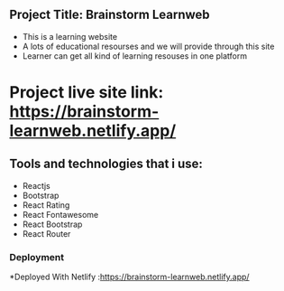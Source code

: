 ## Project Title: Brainstorm Learnweb
* This is a learning website
* A lots of educational resourses and we will provide through this site
* Learner can get all kind of learning resouses in one platform

# Project live site link: https://brainstorm-learnweb.netlify.app/

## Tools and technologies that i use:
* Reactjs
* Bootstrap
* React Rating
* React Fontawesome
* React Bootstrap
* React Router

### Deployment
*Deployed With Netlify :https://brainstorm-learnweb.netlify.app/

